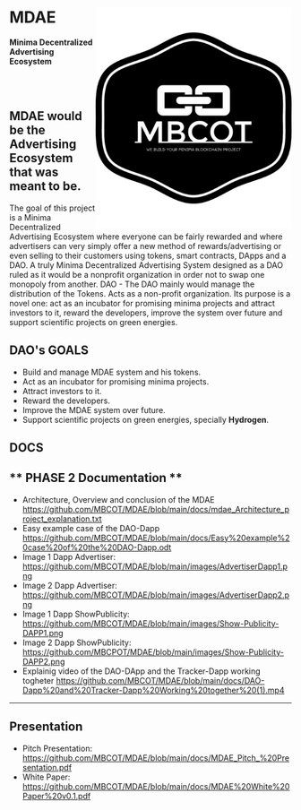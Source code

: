 # MDAE <img src="logo_white.png" width="350" title="Minima Decentralized Advertising Ecosystem" alt="Minima Decentralized Advertising Ecosystem" align="right">
**Minima Decentralized Advertising Ecosystem**

<br/><br/>
## MDAE would be the Advertising Ecosystem that was meant to be.

The goal of this project is a Minima Decentralized Advertising Ecosystem where
everyone can be fairly rewarded and where advertisers can very simply offer a new method
of rewards/advertising or even selling to their customers using tokens, smart contracts,
DApps and a DAO. A truly Minima Decentralized Advertising System designed as a DAO ruled
as it would be a nonprofit organization in order not to swap one monopoly from another.
DAO - The DAO mainly would manage the distribution of the Tokens.
Acts as a non-profit organization.
Its purpose is a novel one: act as an incubator for promising minima projects
and attract investors to it, reward the developers, improve the system over
future and support scientific projects on green energies.

## DAO's GOALS

- Build and manage MDAE system and his tokens.
- Act as an incubator for promising minima projects.
- Attract investors to it.
- Reward the developers.
- Improve the MDAE system over future.
- Support scientific projects on green energies, specially **Hydrogen**.

## DOCS

** PHASE 2 Documentation **
-------------------------------------------------------------------------------------------------------
- Architecture, Overview and conclusion of the MDAE <https://github.com/MBCOT/MDAE/blob/main/docs/mdae_Architecture_project_explanation.txt>
- Easy example case of the DAO-Dapp <https://github.com/MBCOT/MDAE/blob/main/docs/Easy%20example%20case%20of%20the%20DAO-Dapp.odt>
- Image 1 Dapp Advertiser: <https://github.com/MBCOT/MDAE/blob/main/images/AdvertiserDapp1.png>
- Image 2 Dapp Advertiser: <https://github.com/MBCOT/MDAE/blob/main/images/AdvertiserDapp2.png>
- Image 1 Dapp ShowPublicity: <https://github.com/MBCOT/MDAE/blob/main/images/Show-Publicity-DAPP1.png>
- Image 2 Dapp ShowPublicity: <https://github.com/MBCPOT/MDAE/blob/main/images/Show-Publicity-DAPP2.png>
- Explainig video of the DAO-DApp and the Tracker-Dapp working togheter <https://github.com/MBCOT/MDAE/blob/main/docs/DAO-Dapp%20and%20Tracker-Dapp%20Working%20together%20(1).mp4>
-------------------------------------------------------------------------------------------------------
## Presentation
- Pitch Presentation: <https://github.com/MBCOT/MDAE/blob/main/docs/MDAE_Pitch_%20Presentation.pdf>
- White Paper: <https://github.com/MBCOT/MDAE/blob/main/docs/MDAE%20White%20Paper%20v0.1.pdf>
